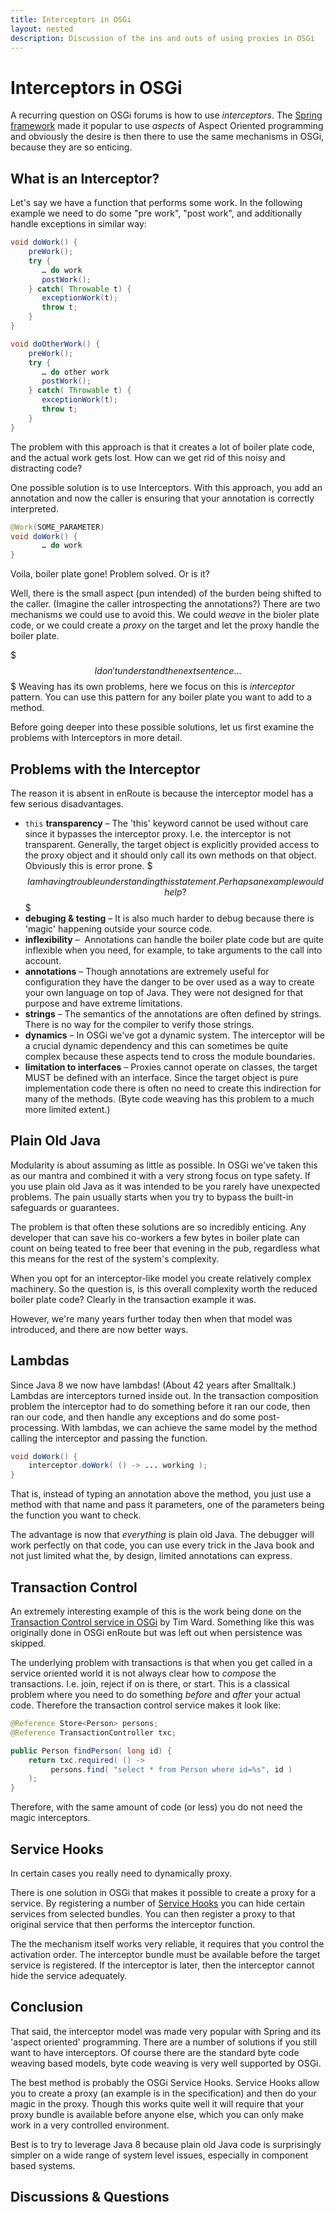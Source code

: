 ```yaml
---
title: Interceptors in OSGi
layout: nested
description: Discussion of the ins and outs of using proxies in OSGi
---
```

# Interceptors in OSGi

A recurring question on OSGi forums is how to use _interceptors_. The [Spring framework] made it popular to use _aspects_ of Aspect Oriented programming and obviously the desire is then there to use the same mechanisms in OSGi, because they are so enticing. 

## What is an Interceptor?

Let's say we have a function that performs some work. In the following example we need to do some "pre work", "post work", and additionally handle exceptions in similar way:

```java
void doWork() {
	preWork();
	try {
	   … do work
	   postWork();
	} catch( Throwable t) {
	   exceptionWork(t);
	   throw t;
	}
}

void doOtherWork() {
	preWork();
	try {
	   … do other work
	   postWork();
	} catch( Throwable t) {
	   exceptionWork(t);
	   throw t;
	}
}
```

The problem with this approach is that it creates a lot of boiler plate code, and the actual work gets lost. How can we get rid of this noisy and distracting code? 

One possible solution is to use Interceptors. With this approach, you add an annotation and now the caller is ensuring that your annotation is correctly interpreted.

```java
@Work(SOME_PARAMETER)
void doWork() {
	   … do work
}
```

Voila, boiler plate gone! Problem solved. Or is it?

Well, there is the small aspect (pun intended) of the burden being shifted to the caller. (Imagine the caller introspecting the annotations?) There are two mechanisms we could use to avoid this. We could _weave_ in the bioler plate code, or we could create a _proxy_ on the target and let the proxy handle the boiler plate.

$$$ I don't understand the next sentence...$$$
Weaving has its own problems, here we focus on this is  _interceptor_ pattern. You can use this pattern for any boiler plate you want to add to a method.

Before going deeper into these possible solutions, let us first examine the problems with Interceptors in more detail.

## Problems with the Interceptor 

The reason it is absent in enRoute is because the interceptor model has a few serious disadvantages. 

* `this` **transparency** – The 'this' keyword cannot be used without care since it bypasses the interceptor proxy. I.e. the interceptor is not transparent. Generally, the target object is explicitly provided access to the proxy object and it should only call its own methods on that object. Obviously this is error prone. $$$ I am having trouble understanding this statement. Perhaps an example would help? $$$
* **debuging & testing** – It is also much harder to debug because there is 'magic' happening outside your source code.
* **inflexibility** –  Annotations can handle the boiler plate code but are quite inflexible when you need, for example, to take arguments to the call into account.
* **annotations** – Though annotations are extremely useful for configuration they have the danger to be over used as a way to create your own language on top of Java. They were not designed for that purpose and have extreme limitations.
* **strings** – The semantics of the annotations are often defined by strings. There is no way for the compiler to verify those strings.
* **dynamics** – In OSGi we've got a dynamic system. The interceptor will be a crucial dynamic dependency and this can sometimes be quite complex because these aspects tend to cross the module boundaries.
* **limitation to interfaces** – Proxies cannot operate on classes, the target MUST be defined with an interface. Since the target object is pure implementation code there is often no need to create this indirection for many of the methods. (Byte code weaving has this problem to a much more limited extent.)

## Plain Old Java

Modularity is about assuming as little as possible. In OSGi we've taken this as our mantra and combined it with a very strong focus on type safety. If you use plain old Java as it was intended to be you rarely have unexpected problems. The pain usually starts when you try to bypass the built-in safeguards or guarantees. 

The problem is that often these solutions are so incredibly enticing. Any developer that can save his co-workers a few bytes in boiler plate can count on being teated to free beer that evening in the pub, regardless what this means for the rest of the system's complexity.

When you opt for an interceptor-like model you create relatively complex machinery. So the question is, is this overall complexity worth the reduced boiler plate code? Clearly in the transaction example it was.

However, we're many years further today then when that model was introduced, and there are now better ways.

## Lambdas

Since Java 8 we now have lambdas! (About 42 years after Smalltalk.) Lambdas are interceptors turned inside out. In the transaction composition problem the interceptor had to do something before it ran our code, then ran our code, and then handle any exceptions and do some post-processing. With lambdas, we can achieve the same model by the method calling the interceptor and passing the function.

```java
void doWork() {
	interceptor.doWork( () -> ... working );
}
```

That is, instead of typing an annotation above the method, you just use a method with that name and pass it parameters, one of the parameters being the function you want to check.

The advantage is now that _everything_ is plain old Java. The debugger will work perfectly on that code, you can use every trick in the Java book and not just limited what the, by design, limited annotations can express.

## Transaction Control

An extremely interesting example of this is the work being done on the [Transaction Control service in OSGi][1] by Tim Ward. Something like this was originally done in OSGi enRoute but was left out when persistence was skipped. 

The underlying problem with transactions is that when you get called in a service oriented world it is not always clear how to _compose_ the transactions. I.e. join, reject if on is there, or start. This is a classical problem where you need to do something _before_ and _after_ your actual code. Therefore the transaction control service makes it look like:

```java
@Reference Store<Person> persons;
@Reference TransactionController txc;

public Person findPerson( long id) {
	return txc.required( () -> 
		 persons.find( "select * from Person where id=%s", id )
	);
}
```
     
Therefore, with the same amount of code (or less) you do not need the magic interceptors.

## Service Hooks

In certain cases you really need to dynamically proxy.

There is one solution in OSGi that makes it possible to create a proxy for a service. By registering a number of [Service Hooks] you can hide certain services from selected bundles. You can then register a proxy to that original service that then performs the interceptor function.

The the mechanism itself works very reliable, it requires that you control the activation order. The interceptor bundle must be available before the target service is registered. If the interceptor is later, then the interceptor cannot hide the service adequately. 

## Conclusion

That said, the interceptor model was made very popular with Spring and its 'aspect oriented' programming. There are a number of solutions if you still want to have interceptors. Of course there are the standard byte code weaving based models, byte code weaving is very well supported by OSGi.

The best method is probably the OSGi Service Hooks. Service Hooks allow you to create a proxy (an example is in the specification) and then do your magic in the proxy. Though this works quite well it will require that your proxy bundle is available before anyone else, which you can only make work in a very controlled environment.

Best is to try to leverage Java 8 because plain old Java code is surprisingly simpler on a wide range of system level issues, especially in component based systems. 

## Discussions & Questions


[1]: https://github.com/osgi/design/blob/master/rfcs/rfc0221/rfc-0221-TransactionControl.pdf
[Spring framework]: https://en.wikipedia.org/wiki/Spring_Framework
[Service Hooks]: http://blog.osgi.org/2009/02/osgi-service-hooks.html

